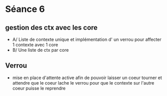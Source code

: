 # Séance 6

## gestion des ctx avec les core 
 - A/ Liste de contexte unique et implémentation d' un verrou pour affecter 1 contexte avec 1 core
 - B/ Une liste de ctx par core

## Verrou
 - mise en place d'attente active afin de pouvoir laisser un coeur tourner et attendre que le coeur lache le verrou pour que le contexte sur l'autre coeur puisse le reprendre
